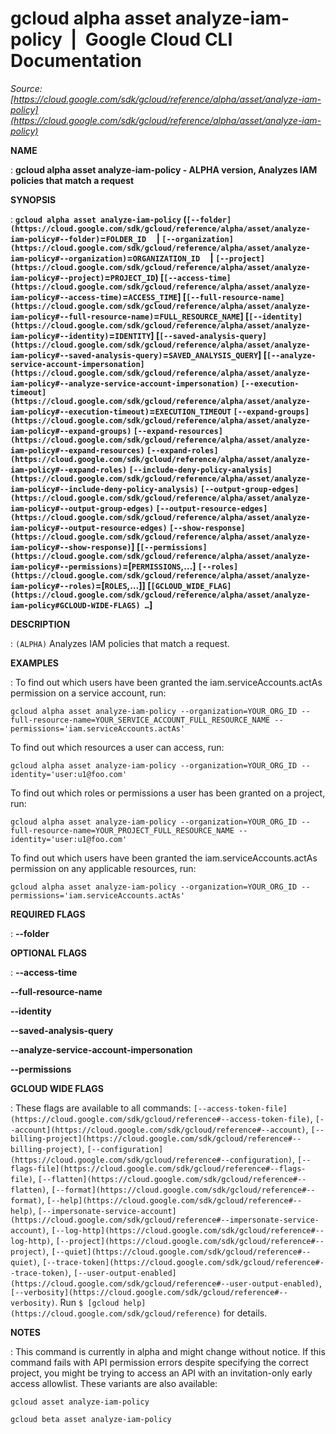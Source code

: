# gcloud alpha asset analyze-iam-policy  |  Google Cloud CLI Documentation

*Source: [https://cloud.google.com/sdk/gcloud/reference/alpha/asset/analyze-iam-policy](https://cloud.google.com/sdk/gcloud/reference/alpha/asset/analyze-iam-policy)*

**NAME**

: **gcloud alpha asset analyze-iam-policy - ALPHA version, Analyzes IAM policies that match a request**

**SYNOPSIS**

: **`gcloud alpha asset analyze-iam-policy` (`[--folder](https://cloud.google.com/sdk/gcloud/reference/alpha/asset/analyze-iam-policy#--folder)`=`FOLDER_ID`     | `[--organization](https://cloud.google.com/sdk/gcloud/reference/alpha/asset/analyze-iam-policy#--organization)`=`ORGANIZATION_ID`     | `[--project](https://cloud.google.com/sdk/gcloud/reference/alpha/asset/analyze-iam-policy#--project)`=`PROJECT_ID`) [`[--access-time](https://cloud.google.com/sdk/gcloud/reference/alpha/asset/analyze-iam-policy#--access-time)`=`ACCESS_TIME`] [`[--full-resource-name](https://cloud.google.com/sdk/gcloud/reference/alpha/asset/analyze-iam-policy#--full-resource-name)`=`FULL_RESOURCE_NAME`] [`[--identity](https://cloud.google.com/sdk/gcloud/reference/alpha/asset/analyze-iam-policy#--identity)`=`IDENTITY`] [`[--saved-analysis-query](https://cloud.google.com/sdk/gcloud/reference/alpha/asset/analyze-iam-policy#--saved-analysis-query)`=`SAVED_ANALYSIS_QUERY`] [`[--analyze-service-account-impersonation](https://cloud.google.com/sdk/gcloud/reference/alpha/asset/analyze-iam-policy#--analyze-service-account-impersonation)` `[--execution-timeout](https://cloud.google.com/sdk/gcloud/reference/alpha/asset/analyze-iam-policy#--execution-timeout)`=`EXECUTION_TIMEOUT` `[--expand-groups](https://cloud.google.com/sdk/gcloud/reference/alpha/asset/analyze-iam-policy#--expand-groups)` `[--expand-resources](https://cloud.google.com/sdk/gcloud/reference/alpha/asset/analyze-iam-policy#--expand-resources)` `[--expand-roles](https://cloud.google.com/sdk/gcloud/reference/alpha/asset/analyze-iam-policy#--expand-roles)` `[--include-deny-policy-analysis](https://cloud.google.com/sdk/gcloud/reference/alpha/asset/analyze-iam-policy#--include-deny-policy-analysis)` `[--output-group-edges](https://cloud.google.com/sdk/gcloud/reference/alpha/asset/analyze-iam-policy#--output-group-edges)` `[--output-resource-edges](https://cloud.google.com/sdk/gcloud/reference/alpha/asset/analyze-iam-policy#--output-resource-edges)` `[--show-response](https://cloud.google.com/sdk/gcloud/reference/alpha/asset/analyze-iam-policy#--show-response)`] [`[--permissions](https://cloud.google.com/sdk/gcloud/reference/alpha/asset/analyze-iam-policy#--permissions)`=[`PERMISSIONS`,…] `[--roles](https://cloud.google.com/sdk/gcloud/reference/alpha/asset/analyze-iam-policy#--roles)`=[`ROLES`,…]] [`[GCLOUD_WIDE_FLAG](https://cloud.google.com/sdk/gcloud/reference/alpha/asset/analyze-iam-policy#GCLOUD-WIDE-FLAGS) …`]**

**DESCRIPTION**

: `(ALPHA)` Analyzes IAM policies that match a request.

**EXAMPLES**

: To find out which users have been granted the iam.serviceAccounts.actAs
permission on a service account, run:

```
gcloud alpha asset analyze-iam-policy --organization=YOUR_ORG_ID --full-resource-name=YOUR_SERVICE_ACCOUNT_FULL_RESOURCE_NAME --permissions='iam.serviceAccounts.actAs'
```

To find out which resources a user can access, run:

```
gcloud alpha asset analyze-iam-policy --organization=YOUR_ORG_ID --identity='user:u1@foo.com'
```

To find out which roles or permissions a user has been granted on a project,
run:

```
gcloud alpha asset analyze-iam-policy --organization=YOUR_ORG_ID --full-resource-name=YOUR_PROJECT_FULL_RESOURCE_NAME --identity='user:u1@foo.com'
```

To find out which users have been granted the iam.serviceAccounts.actAs
permission on any applicable resources, run:

```
gcloud alpha asset analyze-iam-policy --organization=YOUR_ORG_ID --permissions='iam.serviceAccounts.actAs'
```

**REQUIRED FLAGS**

: **--folder**

**OPTIONAL FLAGS**

: **--access-time**

**--full-resource-name**

**--identity**

**--saved-analysis-query**

**--analyze-service-account-impersonation**

**--permissions**

**GCLOUD WIDE FLAGS**

: These flags are available to all commands: `[--access-token-file](https://cloud.google.com/sdk/gcloud/reference#--access-token-file)`,
`[--account](https://cloud.google.com/sdk/gcloud/reference#--account)`, `[--billing-project](https://cloud.google.com/sdk/gcloud/reference#--billing-project)`,
`[--configuration](https://cloud.google.com/sdk/gcloud/reference#--configuration)`,
`[--flags-file](https://cloud.google.com/sdk/gcloud/reference#--flags-file)`,
`[--flatten](https://cloud.google.com/sdk/gcloud/reference#--flatten)`, `[--format](https://cloud.google.com/sdk/gcloud/reference#--format)`, `[--help](https://cloud.google.com/sdk/gcloud/reference#--help)`, `[--impersonate-service-account](https://cloud.google.com/sdk/gcloud/reference#--impersonate-service-account)`,
`[--log-http](https://cloud.google.com/sdk/gcloud/reference#--log-http)`,
`[--project](https://cloud.google.com/sdk/gcloud/reference#--project)`, `[--quiet](https://cloud.google.com/sdk/gcloud/reference#--quiet)`, `[--trace-token](https://cloud.google.com/sdk/gcloud/reference#--trace-token)`, `[--user-output-enabled](https://cloud.google.com/sdk/gcloud/reference#--user-output-enabled)`,
`[--verbosity](https://cloud.google.com/sdk/gcloud/reference#--verbosity)`.
Run `$ [gcloud help](https://cloud.google.com/sdk/gcloud/reference)` for details.

**NOTES**

: This command is currently in alpha and might change without notice. If this
command fails with API permission errors despite specifying the correct project,
you might be trying to access an API with an invitation-only early access
allowlist. These variants are also available:

```
gcloud asset analyze-iam-policy
```

```
gcloud beta asset analyze-iam-policy
```